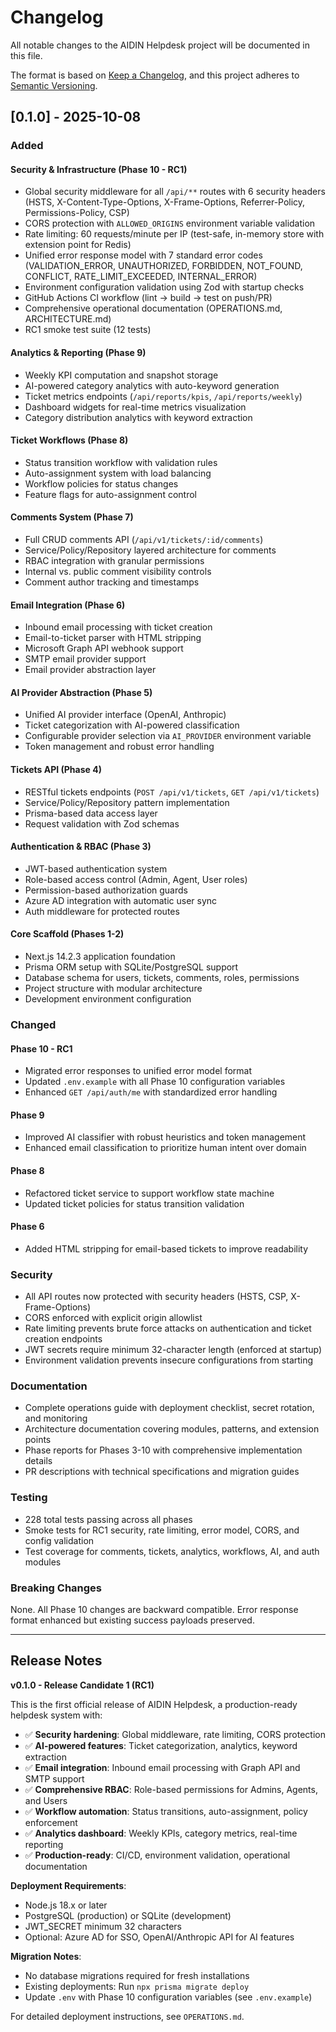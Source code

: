 # Changelog

All notable changes to the AIDIN Helpdesk project will be documented in this file.

The format is based on [Keep a Changelog](https://keepachangelog.com/en/1.0.0/),
and this project adheres to [Semantic Versioning](https://semver.org/spec/v2.0.0.html).

## [0.1.0] - 2025-10-08

### Added

#### Security & Infrastructure (Phase 10 - RC1)
- Global security middleware for all `/api/**` routes with 6 security headers (HSTS, X-Content-Type-Options, X-Frame-Options, Referrer-Policy, Permissions-Policy, CSP)
- CORS protection with `ALLOWED_ORIGINS` environment variable validation
- Rate limiting: 60 requests/minute per IP (test-safe, in-memory store with extension point for Redis)
- Unified error response model with 7 standard error codes (VALIDATION_ERROR, UNAUTHORIZED, FORBIDDEN, NOT_FOUND, CONFLICT, RATE_LIMIT_EXCEEDED, INTERNAL_ERROR)
- Environment configuration validation using Zod with startup checks
- GitHub Actions CI workflow (lint → build → test on push/PR)
- Comprehensive operational documentation (OPERATIONS.md, ARCHITECTURE.md)
- RC1 smoke test suite (12 tests)

#### Analytics & Reporting (Phase 9)
- Weekly KPI computation and snapshot storage
- AI-powered category analytics with auto-keyword generation
- Ticket metrics endpoints (`/api/reports/kpis`, `/api/reports/weekly`)
- Dashboard widgets for real-time metrics visualization
- Category distribution analytics with keyword extraction

#### Ticket Workflows (Phase 8)
- Status transition workflow with validation rules
- Auto-assignment system with load balancing
- Workflow policies for status changes
- Feature flags for auto-assignment control

#### Comments System (Phase 7)
- Full CRUD comments API (`/api/v1/tickets/:id/comments`)
- Service/Policy/Repository layered architecture for comments
- RBAC integration with granular permissions
- Internal vs. public comment visibility controls
- Comment author tracking and timestamps

#### Email Integration (Phase 6)
- Inbound email processing with ticket creation
- Email-to-ticket parser with HTML stripping
- Microsoft Graph API webhook support
- SMTP email provider support
- Email provider abstraction layer

#### AI Provider Abstraction (Phase 5)
- Unified AI provider interface (OpenAI, Anthropic)
- Ticket categorization with AI-powered classification
- Configurable provider selection via `AI_PROVIDER` environment variable
- Token management and robust error handling

#### Tickets API (Phase 4)
- RESTful tickets endpoints (`POST /api/v1/tickets`, `GET /api/v1/tickets`)
- Service/Policy/Repository pattern implementation
- Prisma-based data access layer
- Request validation with Zod schemas

#### Authentication & RBAC (Phase 3)
- JWT-based authentication system
- Role-based access control (Admin, Agent, User roles)
- Permission-based authorization guards
- Azure AD integration with automatic user sync
- Auth middleware for protected routes

#### Core Scaffold (Phases 1-2)
- Next.js 14.2.3 application foundation
- Prisma ORM setup with SQLite/PostgreSQL support
- Database schema for users, tickets, comments, roles, permissions
- Project structure with modular architecture
- Development environment configuration

### Changed

#### Phase 10 - RC1
- Migrated error responses to unified error model format
- Updated `.env.example` with all Phase 10 configuration variables
- Enhanced `GET /api/auth/me` with standardized error handling

#### Phase 9
- Improved AI classifier with robust heuristics and token management
- Enhanced email classification to prioritize human intent over domain

#### Phase 8
- Refactored ticket service to support workflow state machine
- Updated ticket policies for status transition validation

#### Phase 6
- Added HTML stripping for email-based tickets to improve readability

### Security

- All API routes now protected with security headers (HSTS, CSP, X-Frame-Options)
- CORS enforced with explicit origin allowlist
- Rate limiting prevents brute force attacks on authentication and ticket creation endpoints
- JWT secrets require minimum 32-character length (enforced at startup)
- Environment validation prevents insecure configurations from starting

### Documentation

- Complete operations guide with deployment checklist, secret rotation, and monitoring
- Architecture documentation covering modules, patterns, and extension points
- Phase reports for Phases 3-10 with comprehensive implementation details
- PR descriptions with technical specifications and migration guides

### Testing

- 228 total tests passing across all phases
- Smoke tests for RC1 security, rate limiting, error model, CORS, and config validation
- Test coverage for comments, tickets, analytics, workflows, AI, and auth modules

### Breaking Changes

None. All Phase 10 changes are backward compatible. Error response format enhanced but existing success payloads preserved.

---

## Release Notes

**v0.1.0 - Release Candidate 1 (RC1)**

This is the first official release of AIDIN Helpdesk, a production-ready helpdesk system with:

- ✅ **Security hardening**: Global middleware, rate limiting, CORS protection
- ✅ **AI-powered features**: Ticket categorization, analytics, keyword extraction
- ✅ **Email integration**: Inbound email processing with Graph API and SMTP support
- ✅ **Comprehensive RBAC**: Role-based permissions for Admins, Agents, and Users
- ✅ **Workflow automation**: Status transitions, auto-assignment, policy enforcement
- ✅ **Analytics dashboard**: Weekly KPIs, category metrics, real-time reporting
- ✅ **Production-ready**: CI/CD, environment validation, operational documentation

**Deployment Requirements**:
- Node.js 18.x or later
- PostgreSQL (production) or SQLite (development)
- JWT_SECRET minimum 32 characters
- Optional: Azure AD for SSO, OpenAI/Anthropic API for AI features

**Migration Notes**:
- No database migrations required for fresh installations
- Existing deployments: Run `npx prisma migrate deploy`
- Update `.env` with Phase 10 configuration variables (see `.env.example`)

For detailed deployment instructions, see `OPERATIONS.md`.

